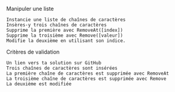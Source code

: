Manipuler une liste

    Instancie une liste de chaînes de caractères
    Insères-y trois chaînes de caractères
    Supprime la première avec RemoveAt([index])
    Supprime la troisième avec Remove([valeur])
    Modifie la deuxième en utilisant son indice.

Critères de validation

    Un lien vers ta solution sur GitHub
    Trois chaînes de caractères sont insérées
    La première chaîne de caractères est supprimée avec RemoveAt
    La troisième chaîne de caractères est supprimée avec Remove
    La deuxième est modifiée
